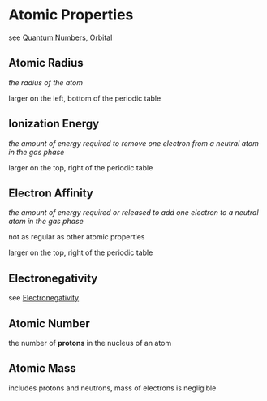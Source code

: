 # Atomic Properties

see [Quantum Numbers](Quantum%20Numbers%20d974cb98a52245e7b212aa7996ad502b.md), [Orbital](Orbital%2074492c814a0b487a8cda5b10fff8be03.md)

## Atomic Radius

*the radius of the atom*

larger on the left, bottom of the periodic table

## Ionization Energy

*the amount of energy required to remove one electron from a neutral atom in the gas phase*

larger on the top, right of the periodic table

## Electron Affinity

*the amount of energy required or released to add one electron to a neutral atom in the gas phase*

not as regular as other atomic properties

larger on the top, right of the periodic table

## Electronegativity

see [Electronegativity](Electronegativity%20153347b799c64c06a1f86bb22efbe236.md)

## Atomic Number

the number of **protons** in the nucleus of an atom

## Atomic Mass

includes protons and neutrons, mass of electrons is negligible